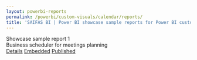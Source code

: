 ```yaml
---
layout: powerbi-reports
permalink: /powerbi/custom-visuals/calendar/reports/
title: 'SAIFAS BI | Power BI showcase sample reports for Power BI custom visual - SAIFAS Calendar'
---
```

<div class="card">
  <div class="card__title">
    Showcase sample report 1
  </div>
  <div class="card__image">
    <img src="/assets/graphics/images/content/empty/empty-image-224px-224px.png" alt="">
  </div>
  <div class="card__description">
    Business scheduler for meetings planning
  </div>
  <div class="card__buttons-container">
    <a class="btn" href="./01/">Details</a>
    <a class="btn" href="./01/embedded/">Embedded</a>
    <a class="btn" href="./01/published/">Published</a>
  </div>
</div>
